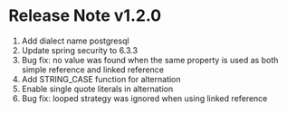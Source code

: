 # Release Note v1.2.0
1. Add dialect name postgresql
2. Update spring security to 6.3.3
3. Bug fix: no value was found when the same property is used as both simple reference and linked reference
4. Add STRING_CASE function for alternation
5. Enable single quote literals in alternation
6. Bug fix: looped strategy was ignored when using linked reference